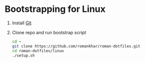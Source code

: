 # Bootstrapping for Linux

1. Install [Git](https://git-scm.com/book/en/v2/Getting-Started-Installing-Git)

1. Clone repo and run bootstrap script

    ```bash
    cd ~
    git clone https://github.com/romankhar/roman-dotfiles.git
    cd roman-dotfiles/linux
    ./setup.sh
    ```
